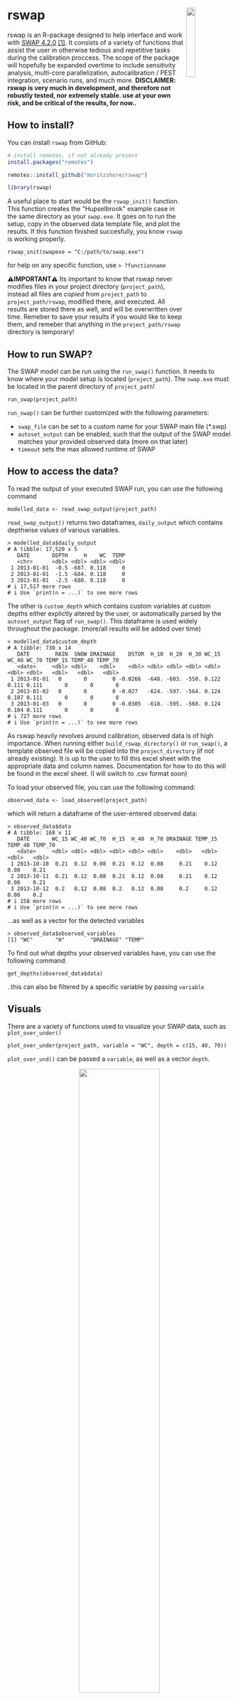 # rswap <img src="man/figures/rswap.png" align="right" width=20% height=20% />

rswap is an R-package designed to help interface and work with [SWAP 4.2.0](https://www.swap.alterra.nl/) [[1]](#1). It consists of a variety of functions that assist the user in otherwise tedious and repetitive tasks during the calibration proccess. The scope of the package will hopefully be expanded overtime to include sensitivity analysis, multi-core parallelization, autocalibration / PEST integration, scenario runs, and much more. **DISCLAIMER: rswap is very much in development, and therefore not robustly tested, nor extremely stable. use at your own risk, and be critical of the results, for now..**

## How to install?

You can install `rswap` from GitHub: 

```r
# install remotes, if not already present
install.packages("remotes")

remotes::install_github("moritzshore/rswap")

library(rswap)
```
A useful place to start would be the `rswap_init()` function. This function creates the "Hupselbrook" example case in the same directory as your `swap.exe`. It goes on to run the setup, copy in the observed data template file, and plot the results. If this function finished succesfully, you know `rswap` is working properly. 
```
rswap_init(swapexe = "C:/path/to/swap.exe")
```
for help on any specific function, use ```> ?functionname```

**⚠️IMPORTANT⚠️** Its important to know that rswap never modifies files in your project directory (`project_path`), instead all files are *copied* from `project_path` to `project_path/rswap`, modified there, and executed. All results are stored there as well, and will be overwritten over time. Remeber to save your results if you would like to keep them, and remeber that anything in the `project_path/rswap` directory is temporary!

## How to run SWAP?

The SWAP model can be run using the `run_swap()` function. It needs to know where your model setup is located (`project_path`). The `swap.exe` must be located in the parent directory of `project_path`!

```
run_swap(project_path)
```

`run_swap()` can be further customized with the following parameters:

- `swap_file` can be set to a custom name for your SWAP main file (*.swp)
- `autoset_output` can be enabled, such that the output of the SWAP model matches your provided observed data (more on that later)
- `timeout` sets the max allowed runtime of SWAP

## How to access the data?

To read the output of your executed SWAP run, you can use the following command
```
modelled_data <- read_swap_output(project_path)
```
`read_swap_output()` returns two dataframes, `daily_output` which contains depthwise values of various variables.
```
> modelled_data$daily_output
# A tibble: 17,520 x 5
   DATE       DEPTH     H    WC  TEMP
   <chr>      <dbl> <dbl> <dbl> <dbl>
 1 2013-01-01  -0.5 -687. 0.118     0
 2 2013-01-01  -1.5 -684. 0.118     0
 3 2013-01-01  -2.5 -680. 0.118     0
# i 17,517 more rows
# i Use `print(n = ...)` to see more rows
```
The other is `custom_depth` which contains custom variables at custom depths either explictly altered by the user, or automatically parsed by the `autoset_output` flag of `run_swap()`. This dataframe is used widely throughout the package. (more/all results will be added over time) 

```
> modelled_data$custom_depth
# A tibble: 730 x 14
   DATE        RAIN  SNOW DRAINAGE    DSTOR  H_10  H_20  H_30 WC_15 WC_40 WC_70 TEMP_15 TEMP_40 TEMP_70
   <date>     <dbl> <dbl>    <dbl>    <dbl> <dbl> <dbl> <dbl> <dbl> <dbl> <dbl>   <dbl>   <dbl>   <dbl>
 1 2013-01-01   0       0        0 -0.0266  -648. -603. -550. 0.122 0.111 0.111       0       0       0
 2 2013-01-02   0       0        0 -0.027   -624. -597. -564. 0.124 0.107 0.111       0       0       0
 3 2013-01-03   0       0        0 -0.0305  -618. -595. -568. 0.124 0.104 0.111       0       0       0
# i 727 more rows
# i Use `print(n = ...)` to see more rows
```

As rswap heavily revolves around calibration, observed data is of high importance. When running either `build_rswap_directory()` or `run_swap()`, a template observed file will be copied into the `project_directory` (if not already existing). It is up to the user to fill this excel sheet with the appropriate data and column names. Documentation for how to do this will be found in the excel sheet. (I will switch to .csv format soon)

To load your observed file, you can use the following command:
```
observed_data <- load_observed(project_path)
```
which will return a dataframe of the user-entered observed data:
```
> observed_data$data
# A tibble: 168 x 11
   DATE       WC_15 WC_40 WC_70  H_15  H_40  H_70 DRAINAGE TEMP_15 TEMP_40 TEMP_70
   <date>     <dbl> <dbl> <dbl> <dbl> <dbl> <dbl>    <dbl>   <dbl>   <dbl>   <dbl>
 1 2013-10-10  0.21  0.12  0.08  0.21  0.12  0.08     0.21    0.12    0.08    0.21
 2 2013-10-11  0.21  0.12  0.08  0.21  0.12  0.08     0.21    0.12    0.08    0.21
 3 2013-10-12  0.2   0.12  0.08  0.2   0.12  0.08     0.2     0.12    0.08    0.2 
# i 158 more rows
# i Use `print(n = ...)` to see more rows
```
...as well as a vector for the detected variables
```
> observed_data$observed_variables
[1] "WC"       "H"        "DRAINAGE" "TEMP" 
```
To find out what depths your observed variables have, you can use the following command:
```
get_depths(observed_data$data)
```
..this can also be filtered by a specific variable by passing `variable`

## Visuals

There are a variety of functions used to visualize your SWAP data, such as `plot_over_under()`
```
plot_over_under(project_path, variable = "WC", depth = c(15, 40, 70))
```
`plot_over_und()` can be passed a `variable`, as well as a vector `depth`.


<p align="center">
<img src="man/figures/overunder.png" width=60% height=60%>
</p>

>(this plot heavily relies on code from [Neal Grantham](https://www.nsgrantham.com/fill-between-two-lines-ggplot2/))

For a more detailed look at multiple variables at once, you can use the `soft_calibration_plot()`
```
> soft_calibration_plot(project_path, vars = c("H", "WC", "DRAINAGE"))
```
This function can be passed up to 3 variables, and will display them interactively on the same plot. If observed data is avaiable, they will be displayed as well.  


<p align="center">
<img src="man/figures/softcalplot.png" width=60% height=60%>
</p>

## Model performance

A few functions focus on assesing model performance by comparing modelling values to user provided observed values. This functionality is based on the `get_performance()` function:
```
> get_performance(project_path, stat = "NSE", variable = "WC", depth = 15)

# A tibble: 1 × 2                                                                                           
  var     NSE
  <chr> <dbl>
1 WC_15  0.62
```
This function is very flexible, and can be passed any number of `variables`, `depths`, and performance indicators `stat` (currently supported are `NSE`, `PBIAS`, `RSR`, and `RMSE`. 

## Saving model runs
While calibrating a model it can be useful to keep track of different model runs with different parameterization. `rswap` aids this proccess with a vareity of functions, such as
```
save_run(project_path, run_name = "COFRED = 0.35")
```
This function saves your entire model set up in a directory (`project_directory/rswap_saved`). Once a model run has been saved, it can be compared to other model runs, with the following functions.

## Comparing model runs

Once you have saved at least one run, you can compare them using the 
```
comparative_plot(project_path, variable = "WC", depth = 15)
```

<p align="center">
<img src="man/figures/compareplot.png" width=60% height=60%>
</p>

Once again, this function is quite flexible, and can be passed any available `variable` or `depth`

You can compare the performance of your various model runs by using the `plot_statistics()` function. 

```
plot_statistics(project_path, var = "WC", depth = c(15,40,70))
```
<p align="center">
<img src="man/figures/stat_plot1.png" width=60% height=60%>
</p>

This plot is equally flexible, and can be passed any `variable` and any amount of `depths` for any supported `stat`. the graph type can be switched between `default`, `sorted` and `ggplot`

## Modification of Parameters and SWAP input files.

changing a parameter in rswap can be done using the `parse_swp_file()` function. 
```
parsed <- parse_swp_file(project_path, swap_file)
```
This returns both a dataframe of all the parameters, as well as a path to where the saved tables are located (I am working on getting a "list of dataframes" to work in R, instead of just writing tables #TODO!)

You can modify the dataframe how you wish, with whatever tools you would like, however `rswap` does have a simple dedicated function to do this for you. 
```
parameters <- change_swap_par(param = parsed$parameters, name = "COFRED", value = 0.55)
```
This function takes in the dataframe parsed by the previous function, and returns that same dataframe with the modified parameter.

If you would like to run SWAP with the modified parameter set, you first would write the new SWAP main file:
```
write_swap_file(parameters = parameters, table_path = parsed$table_path, outpath = paste0(project_path, "/modified.swp"))
```
And to run this modified SWAP main file, you would of course use `run_swap()` with the corresponding `project_path` and `swap_file` parameters. 

## Miscellaneous functions

The aformentioned functions rely on more basic general functions which, while are designed for internal use, can possibly also be of assitance to the end user. These are listed below. 

>`NSE() # statistical performance calculation`

>`PBIAS() # statistical performance calculation`

>`RMSE() # statistical performance calculation`

>`RSR() # statistical performance calculation`

>`clean_swp_file() # returns swap main file sans comments`

> `filter_swap_data() # filters SWAP data (observed or modelled) by var and depth`

>`get_swap_units() # returns unit of SWAP variable. (WIP)`

>`match_mod_obs() # matches dataframe structure of observed and modelled` 

>`melt_all_runs() # melts together all saved runs + current into` [tidy](https://towardsdatascience.com/what-is-tidy-data-d58bb9ad2458) `format` 

## Roadmap
- Linux Support
- Sensitivity Analysis
- Autocalibration / PEST support
- Parsing support for all swap files, not just the main file.
- Add documentation in the excel sheet (and switch to supporting .csv instead!)
- Add support for multiple variables at differing depths for `autoset_output`
- Fix the x-axis on the over/under plot, and support missing values
- Give all exported rswap functions a consistent naming scheme (`verb_swap_noun()`)
- Move change_swap_parameter() from io.R to rw_parameters.R
- Add a "filename" par to write_swap_output()
- Wrapper function to combine `parse_swp_file()` and `change_swap_par()` (and `write_swap_file()`?)
- Expand and improve documentation
- plot_stat sorting to follow stat property
- Improve r/w of tables
- Add error message for when stat_plot / compare runs / melt runs encounters runs with differing output formats
- Add "exact variable matching" and stop removing "RAIN" in io.R->`melt_all_runs()`
- Move output modifying code to set_swap_output, and expand on it.
## Support and Contributing

If you run into any bugs or problems, please open an issue on the repository page. (or contact me directly: moritz.shore@nibio.no)
The same goes for if you have any suggestions for improvement.
If would you like to contribute to the project, let me know! Very open towards collaborative improvement. Fork/Branch off as you please :)

Any OPTAIN case-studies which use `rswap` are required to bake Moritz Shore a cake using a local reciepe from the case-study country.  

## Acknowledgements

This package was developed for the [OPTAIN](https://optain.eu) project and has received funding from the European Union's Horizon 2020 research and innovation program under grant agreement No. 862756.

## References

[1] Van Dam, J. Field-Scale Water Flow and Solute Transport: SWAP Model Concepts, Parameter Estimation, and Case Studies. Ph.D. Thesis, Wageningen University, Wageningen, The Netherlands, 2000.

## 
<p align="center">
<img src="man/figures/support_banner.png" width=80% height=80%>
</p>
